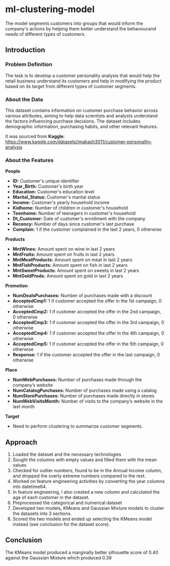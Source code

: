 # ml-clustering-model
The model segments customers into groups that would inform the company's actions by helping them better understand the behaviourand needs of different types of customers.

## **Introduction**


### **Problem Definition**

The task is to develop a customer personality analysis that would help the retail business understand its customers and help in modifying the product based on its target from different types of customer segments.



### **About the Data**

This dataset contains information on customer purchase behavior across various attributes, aiming to help data scientists and analysts understand the factors influencing purchase decisions. The dataset includes demographic information, purchasing habits, and other relevant features.

It was sourced from **Kaggle**: https://www.kaggle.com/datasets/imakash3011/customer-personality-analysis



### **About the Features**

**People**
* **ID:** Customer's unique identifier
* **Year_Birth:** Customer's birth year
* **Education:** Customer's education level
* **Marital_Status:** Customer's marital status
* **Income:** Customer's yearly household income
* **Kidhome:** Number of children in customer's household
* **Teenhome:** Number of teenagers in customer's household
* **Dt_Customer:** Date of customer's enrollment with the company
* **Recency:** Number of days since customer's last purchase
* **Complain:** 1 if the customer complained in the last 2 years, 0 otherwise

**Products**
* **MntWines:** Amount spent on wine in last 2 years
* **MntFruits:** Amount spent on fruits in last 2 years
* **MntMeatProducts:** Amount spent on meat in last 2 years
* **MntFishProducts:** Amount spent on fish in last 2 years
* **MntSweetProducts:** Amount spent on sweets in last 2 years
* **MntGoldProds:** Amount spent on gold in last 2 years

**Promotion**
* **NumDealsPurchases:** Number of purchases made with a discount
* **AcceptedCmp1:** 1 if customer accepted the offer in the 1st campaign, 0 otherwise
* **AcceptedCmp2:** 1 if customer accepted the offer in the 2nd campaign, 0 otherwise
* **AcceptedCmp3:** 1 if customer accepted the offer in the 3rd campaign, 0 otherwise
* **AcceptedCmp4:** 1 if customer accepted the offer in the 4th campaign, 0 otherwise
* **AcceptedCmp5:** 1 if customer accepted the offer in the 5th campaign, 0 otherwise
* **Response:** 1 if the customer accepted the offer in the last campaign, 0 otherwise

**Place**
* **NumWebPurchases:** Number of purchases made through the company’s website
* **NumCatalogPurchases:** Number of purchases made using a catalog
* **NumStorePurchases:** Number of purchases made directly in stores
* **NumWebVisitsMonth:** Number of visits to the company’s website in the last month

**Target**
* Need to perform clustering to summarize customer segments.


## Approach
1. Loaded the dataset and the necessary technologies
2. Sought the columns with empty values and filled them with the mean values
3. Checked for outlier numbers, found to be in the Annual Income column, and dropped the overly extreme numbers compared to the rest.
4. Worked on feature engineering activities by converting the year columns into datetime64.
5. In feature engineering, I also created a new column and calculated the age of each customer in the dataset.
6. Preprocessed the categorical and numerical dataset
7. Developed two models, KMeans and Gaussian Mixture models to cluster the datasets into 3 sections.
8. Scored the two models and ended up selecting the KMeans model instead (see conclusion for the dataset score).


## Conclusion

The KMeans model produced a marginally better silhouette score of 0.40 against the Gaussian Mixture which produced 0.39
